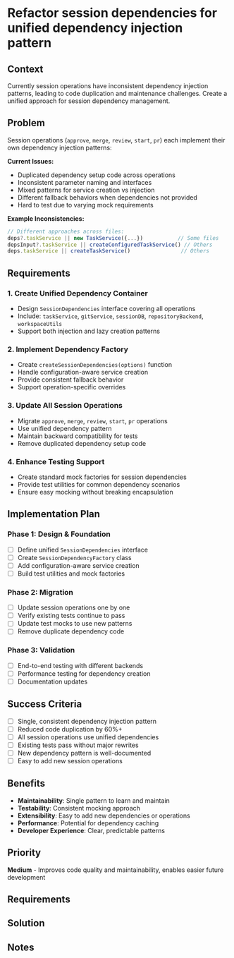 # Refactor session dependencies for unified dependency injection pattern

## Context

Currently session operations have inconsistent dependency injection patterns, leading to code duplication and maintenance challenges. Create a unified approach for session dependency management.

## Problem
Session operations (`approve`, `merge`, `review`, `start`, `pr`) each implement their own dependency injection patterns:

**Current Issues:**
- Duplicated dependency setup code across operations
- Inconsistent parameter naming and interfaces
- Mixed patterns for service creation vs injection
- Different fallback behaviors when dependencies not provided
- Hard to test due to varying mock requirements

**Example Inconsistencies:**
```typescript
// Different approaches across files:
deps?.taskService || new TaskService({...})           // Some files
depsInput?.taskService || createConfiguredTaskService() // Others
deps.taskService || createTaskService()                // Others
```

## Requirements

### 1. **Create Unified Dependency Container**
- Design `SessionDependencies` interface covering all operations
- Include: `taskService`, `gitService`, `sessionDB`, `repositoryBackend`, `workspaceUtils`
- Support both injection and lazy creation patterns

### 2. **Implement Dependency Factory**
- Create `createSessionDependencies(options)` function
- Handle configuration-aware service creation  
- Provide consistent fallback behavior
- Support operation-specific overrides

### 3. **Update All Session Operations**
- Migrate `approve`, `merge`, `review`, `start`, `pr` operations
- Use unified dependency pattern
- Maintain backward compatibility for tests
- Remove duplicated dependency setup code

### 4. **Enhance Testing Support**
- Create standard mock factories for session dependencies
- Provide test utilities for common dependency scenarios
- Ensure easy mocking without breaking encapsulation

## Implementation Plan

### Phase 1: Design & Foundation
- [ ] Define unified `SessionDependencies` interface
- [ ] Create `SessionDependencyFactory` class
- [ ] Add configuration-aware service creation
- [ ] Build test utilities and mock factories

### Phase 2: Migration
- [ ] Update session operations one by one
- [ ] Verify existing tests continue to pass
- [ ] Update test mocks to use new patterns
- [ ] Remove duplicate dependency code

### Phase 3: Validation
- [ ] End-to-end testing with different backends
- [ ] Performance testing for dependency creation
- [ ] Documentation updates

## Success Criteria
- [ ] Single, consistent dependency injection pattern
- [ ] Reduced code duplication by 60%+
- [ ] All session operations use unified dependencies
- [ ] Existing tests pass without major rewrites
- [ ] New dependency pattern is well-documented
- [ ] Easy to add new session operations

## Benefits
- **Maintainability**: Single pattern to learn and maintain
- **Testability**: Consistent mocking approach
- **Extensibility**: Easy to add new dependencies or operations
- **Performance**: Potential for dependency caching
- **Developer Experience**: Clear, predictable patterns

## Priority
**Medium** - Improves code quality and maintainability, enables easier future development

## Requirements

## Solution

## Notes
